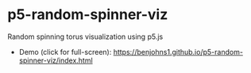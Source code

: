 # p5-random-spinner-viz
Random spinning torus visualization using p5.js
* Demo (click for full-screen): https://benjohns1.github.io/p5-random-spinner-viz/index.html
